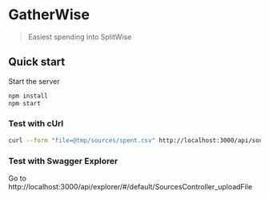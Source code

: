 # GatherWise

> Easiest spending into SplitWise

## Quick start

Start the server

```sh
npm install
npm start
```

### Test with cUrl

```sh
curl --form "file=@tmp/sources/spent.csv" http://localhost:3000/api/sources/upload
```

### Test with Swagger Explorer

Go to http://localhost:3000/api/explorer/#/default/SourcesController_uploadFile
